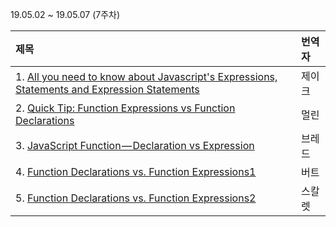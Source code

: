 19.05.02 ~ 19.05.07 (7주차)

|   제목   | 번역자  |
| :------ | :---- |
| 1. [All you need to know about Javascript's Expressions, Statements and Expression Statements](https://github.com/Lee-hyuna/33-js-concepts-kr/wiki/javascript-in-depth-all-you-need-to-know-about-expressions-statements-and-expression-statements) | 제이크 |
| 2. [Quick Tip: Function Expressions vs Function Declarations](https://github.com/Lee-hyuna/33-js-concepts-kr/wiki/%ED%95%A8%EC%88%98-%ED%91%9C%ED%98%84%EC%8B%9D-%EA%B3%BC-%ED%95%A8%EC%88%98-%EC%84%A0%EC%96%B8%EC%8B%9D) | 멀린 |
| 3. [JavaScript Function — Declaration vs Expression](https://medium.com/@raviroshan.talk/javascript-function-declaration-vs-expression-f5873b8c7b38) | 브레드 |
| 4. [Function Declarations vs. Function Expressions1](https://medium.com/@mandeep1012/function-declarations-vs-function-expressions-b43646042052) | 버트 |
| 5. [Function Declarations vs. Function Expressions2](https://github.com/Lee-hyuna/33-js-concepts-kr/wiki/Function-Declarations-vs-Function-Expressions) | 스칼렛 |